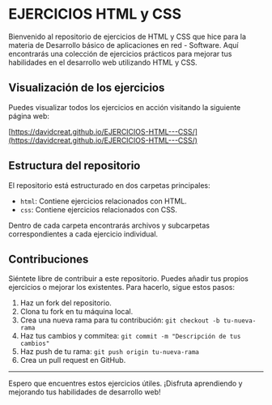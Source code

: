 # EJERCICIOS HTML y CSS

Bienvenido al repositorio de ejercicios de HTML y CSS que hice para la materia de Desarrollo básico de aplicaciones en red - Software. Aquí encontrarás una colección de ejercicios prácticos para mejorar tus habilidades en el desarrollo web utilizando HTML y CSS.

## Visualización de los ejercicios

Puedes visualizar todos los ejercicios en acción visitando la siguiente página web:

[https://davidcreat.github.io/EJERCICIOS-HTML---CSS/](https://davidcreat.github.io/EJERCICIOS-HTML---CSS/)

## Estructura del repositorio

El repositorio está estructurado en dos carpetas principales:

- `html`: Contiene ejercicios relacionados con HTML.
- `css`: Contiene ejercicios relacionados con CSS.

Dentro de cada carpeta encontrarás archivos y subcarpetas correspondientes a cada ejercicio individual.

## Contribuciones

Siéntete libre de contribuir a este repositorio. Puedes añadir tus propios ejercicios o mejorar los existentes. Para hacerlo, sigue estos pasos:

1. Haz un fork del repositorio.
2. Clona tu fork en tu máquina local.
3. Crea una nueva rama para tu contribución: `git checkout -b tu-nueva-rama`
4. Haz tus cambios y commitea: `git commit -m "Descripción de tus cambios"`
5. Haz push de tu rama: `git push origin tu-nueva-rama`
6. Crea un pull request en GitHub.

---

Espero que encuentres estos ejercicios útiles. ¡Disfruta aprendiendo y mejorando tus habilidades de desarrollo web!
